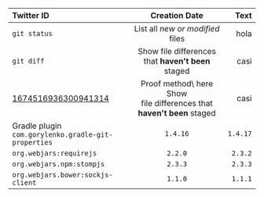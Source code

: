 | Twitter ID | Creation Date | Text |
| :---         |     :---:      |          ---: |
| `git status` | List all *new or modified* files | hola |
| `git diff` | Show file differences that **haven't been** staged | casi |
| [1674516936300941314](https://platform.twitter.com/embed/Tweet.html?id=1674516936300941314) | Proof method\ here Show<br/> file differences that **haven't been** staged | casi |
Gradle plugin <br/>`com.gorylenko.gradle-git-properties` | `1.4.16` | `1.4.17`
`org.webjars:requirejs` | `2.2.0` | `2.3.2`
`org.webjars.npm:stompjs` | `2.3.3` | `2.3.3`
`org.webjars.bower:sockjs-client` | `1.1.0` | `1.1.1`



